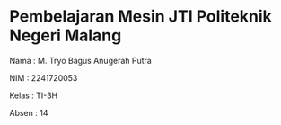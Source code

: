 # Pembelajaran Mesin JTI Politeknik Negeri Malang

Nama  : M. Tryo Bagus Anugerah Putra

NIM   : 2241720053

Kelas : TI-3H

Absen : 14
